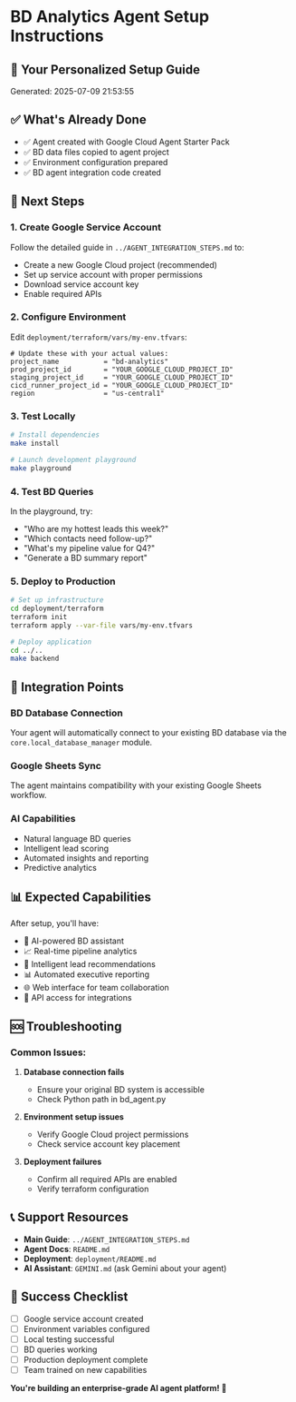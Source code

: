 # BD Analytics Agent Setup Instructions

## 🎯 **Your Personalized Setup Guide**

Generated: 2025-07-09 21:53:55

## ✅ **What's Already Done**

- ✅ Agent created with Google Cloud Agent Starter Pack
- ✅ BD data files copied to agent project
- ✅ Environment configuration prepared
- ✅ BD agent integration code created

## 🔧 **Next Steps**

### 1. Create Google Service Account

Follow the detailed guide in `../AGENT_INTEGRATION_STEPS.md` to:
- Create a new Google Cloud project (recommended)
- Set up service account with proper permissions
- Download service account key
- Enable required APIs

### 2. Configure Environment

Edit `deployment/terraform/vars/my-env.tfvars`:

```hcl
# Update these with your actual values:
project_name           = "bd-analytics"
prod_project_id        = "YOUR_GOOGLE_CLOUD_PROJECT_ID"
staging_project_id     = "YOUR_GOOGLE_CLOUD_PROJECT_ID" 
cicd_runner_project_id = "YOUR_GOOGLE_CLOUD_PROJECT_ID"
region                 = "us-central1"
```

### 3. Test Locally

```bash
# Install dependencies
make install

# Launch development playground
make playground
```

### 4. Test BD Queries

In the playground, try:
- "Who are my hottest leads this week?"
- "Which contacts need follow-up?"
- "What's my pipeline value for Q4?"
- "Generate a BD summary report"

### 5. Deploy to Production

```bash
# Set up infrastructure
cd deployment/terraform
terraform init
terraform apply --var-file vars/my-env.tfvars

# Deploy application
cd ../..
make backend
```

## 🔗 **Integration Points**

### BD Database Connection
Your agent will automatically connect to your existing BD database via the `core.local_database_manager` module.

### Google Sheets Sync
The agent maintains compatibility with your existing Google Sheets workflow.

### AI Capabilities
- Natural language BD queries
- Intelligent lead scoring
- Automated insights and reporting
- Predictive analytics

## 📊 **Expected Capabilities**

After setup, you'll have:
- 🤖 AI-powered BD assistant
- 📈 Real-time pipeline analytics  
- 🎯 Intelligent lead recommendations
- 📊 Automated executive reporting
- 🌐 Web interface for team collaboration
- 🔗 API access for integrations

## 🆘 **Troubleshooting**

### Common Issues:

1. **Database connection fails**
   - Ensure your original BD system is accessible
   - Check Python path in bd_agent.py

2. **Environment setup issues**
   - Verify Google Cloud project permissions
   - Check service account key placement

3. **Deployment failures**
   - Confirm all required APIs are enabled
   - Verify terraform configuration

## 📞 **Support Resources**

- **Main Guide**: `../AGENT_INTEGRATION_STEPS.md`
- **Agent Docs**: `README.md`
- **Deployment**: `deployment/README.md`
- **AI Assistant**: `GEMINI.md` (ask Gemini about your agent)

## 🎉 **Success Checklist**

- [ ] Google service account created
- [ ] Environment variables configured
- [ ] Local testing successful
- [ ] BD queries working
- [ ] Production deployment complete
- [ ] Team trained on new capabilities

**You're building an enterprise-grade AI agent platform! 🚀**
